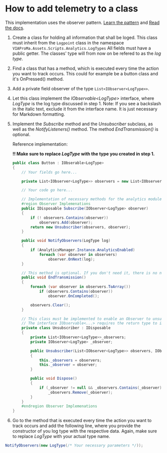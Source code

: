 # How to add telemetry to a class

This implementation uses the observer pattern. [Learn the pattern](https://en.wikipedia.org/wiki/Observer_pattern) and [Read the docs](https://learn.microsoft.com/en-us/dotnet/api/system.iobservable-1).

1. Create a class for holding all information that shall be loged. This class must inherit from the `Logpoint` class in the namespace `VIAProMa.Assets.Scripts.Analytics.LogTypes` All fields must have a public getter. The classes' type will from now on be refered to as the *log type*.
2. Find a class that has a method, which is executed every time the action you want to track occurs. This could for example be a button class and it's OnPressed() method.
3. Add a private field observer of the type `List<IObserver<LogType>>`.
4. Let this class implement the *IObservable\<LogType>* interface, where *LogType* is the log type discussed in step 1. Note: If you see a backslash in the italic text, exclude it from the interface name. It is just necessary for Markdown formatting.
5. Implement the *Subscribe* method and the *Unsubscriber* subclass, as well as the *NotifyListeners()* method. The method *EndTransmission()* is optional.

    Reference implementation:

    **!! Make sure to replace *LogType* with the type you created in step 1.**

    ```csharp
    public class Button : IObserable<LogType>
    {
        // Your fields go here...

        private List<IObserver<LogType>> observers = new List<IObserver<LogType>>();

        // Your code go here...

        // Implementation of necessary methods for the analytics module
        #region Observer Implemenations
        public IDisposable Subscribe(IObserver<LogType> observer)
        {
            if (! observers.Contains(observer))
                observers.Add(observer);
            return new Unsubscriber(observers, observer);
        }

        public void NotifyObservers(LogType log)
        {
            if (AnalyticsManager.Instance.AnalyticsEnabled)
                foreach (var observer in observers)
                    observer.OnNext(log);
        }

        // This method is optional. If you don't need it, there is no need to implement it.
        public void EndTransmission()
        {
            foreach (var observer in observers.ToArray())
                if (observers.Contains(observer))
                    observer.OnCompleted();

            observers.Clear();
        }

        // This class must be implemented to enable an Observer to unsubscribe from an Observable.
        // The interface IObservable<...> requires the return type to implement the IDisposable interface which is satisfied by the Unsubscriber class.
        private class Unsubscriber : IDisposable
        {
            private List<IObserver<LogType>>_observers;
            private IObserver<LogType> _observer;

            public Unsubscriber(List<IObserver<LogType>> observers, IObserver<LogType> observer)
            {
                this._observers = observers;
                this._observer = observer;
            }

            public void Dispose()
            {
                if (_observer != null && _observers.Contains(_observer))
                    _observers.Remove(_observer);
            }
        }
        #endregion Observer Implemenations
    }
    ```

6. Go to the method that is executed every time the action you want to track occurs and add the following line, where you provide the constructor of you log type with the respective data. Again, make sure to replace *LogType* with your actual type name.

```csharp
NotifyObservers(new LogType(/* Your necessary parameters */));
```
